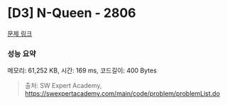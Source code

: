 # [D3] N-Queen - 2806 

[문제 링크](https://swexpertacademy.com/main/code/problem/problemDetail.do?contestProbId=AV7GKs06AU0DFAXB) 

### 성능 요약

메모리: 61,252 KB, 시간: 169 ms, 코드길이: 400 Bytes



> 출처: SW Expert Academy, https://swexpertacademy.com/main/code/problem/problemList.do